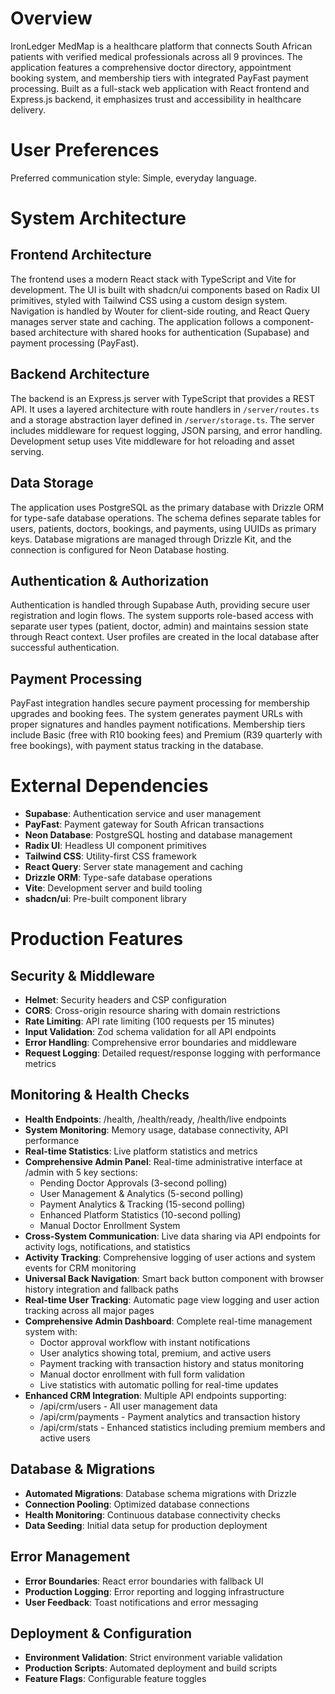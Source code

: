 # Overview

IronLedger MedMap is a healthcare platform that connects South African patients with verified medical professionals across all 9 provinces. The application features a comprehensive doctor directory, appointment booking system, and membership tiers with integrated PayFast payment processing. Built as a full-stack web application with React frontend and Express.js backend, it emphasizes trust and accessibility in healthcare delivery.

# User Preferences

Preferred communication style: Simple, everyday language.

# System Architecture

## Frontend Architecture
The frontend uses a modern React stack with TypeScript and Vite for development. The UI is built with shadcn/ui components based on Radix UI primitives, styled with Tailwind CSS using a custom design system. Navigation is handled by Wouter for client-side routing, and React Query manages server state and caching. The application follows a component-based architecture with shared hooks for authentication (Supabase) and payment processing (PayFast).

## Backend Architecture
The backend is an Express.js server with TypeScript that provides a REST API. It uses a layered architecture with route handlers in `/server/routes.ts` and a storage abstraction layer defined in `/server/storage.ts`. The server includes middleware for request logging, JSON parsing, and error handling. Development setup uses Vite middleware for hot reloading and asset serving.

## Data Storage
The application uses PostgreSQL as the primary database with Drizzle ORM for type-safe database operations. The schema defines separate tables for users, patients, doctors, bookings, and payments, using UUIDs as primary keys. Database migrations are managed through Drizzle Kit, and the connection is configured for Neon Database hosting.

## Authentication & Authorization
Authentication is handled through Supabase Auth, providing secure user registration and login flows. The system supports role-based access with separate user types (patient, doctor, admin) and maintains session state through React context. User profiles are created in the local database after successful authentication.

## Payment Processing
PayFast integration handles secure payment processing for membership upgrades and booking fees. The system generates payment URLs with proper signatures and handles payment notifications. Membership tiers include Basic (free with R10 booking fees) and Premium (R39 quarterly with free bookings), with payment status tracking in the database.

# External Dependencies

- **Supabase**: Authentication service and user management
- **PayFast**: Payment gateway for South African transactions
- **Neon Database**: PostgreSQL hosting and database management
- **Radix UI**: Headless UI component primitives
- **Tailwind CSS**: Utility-first CSS framework
- **React Query**: Server state management and caching
- **Drizzle ORM**: Type-safe database operations
- **Vite**: Development server and build tooling
- **shadcn/ui**: Pre-built component library

# Production Features

## Security & Middleware
- **Helmet**: Security headers and CSP configuration
- **CORS**: Cross-origin resource sharing with domain restrictions
- **Rate Limiting**: API rate limiting (100 requests per 15 minutes)
- **Input Validation**: Zod schema validation for all API endpoints
- **Error Handling**: Comprehensive error boundaries and middleware
- **Request Logging**: Detailed request/response logging with performance metrics

## Monitoring & Health Checks
- **Health Endpoints**: /health, /health/ready, /health/live endpoints
- **System Monitoring**: Memory usage, database connectivity, API performance
- **Real-time Statistics**: Live platform statistics and metrics
- **Comprehensive Admin Panel**: Real-time administrative interface at /admin with 5 key sections:
  - Pending Doctor Approvals (3-second polling)
  - User Management & Analytics (5-second polling) 
  - Payment Analytics & Tracking (15-second polling)
  - Enhanced Platform Statistics (10-second polling)
  - Manual Doctor Enrollment System
- **Cross-System Communication**: Live data sharing via API endpoints for activity logs, notifications, and statistics
- **Activity Tracking**: Comprehensive logging of user actions and system events for CRM monitoring
- **Universal Back Navigation**: Smart back button component with browser history integration and fallback paths
- **Real-time User Tracking**: Automatic page view logging and user action tracking across all major pages
- **Comprehensive Admin Dashboard**: Complete real-time management system with:
  - Doctor approval workflow with instant notifications
  - User analytics showing total, premium, and active users
  - Payment tracking with transaction history and status monitoring  
  - Manual doctor enrollment with full form validation
  - Live statistics with automatic polling for real-time updates
- **Enhanced CRM Integration**: Multiple API endpoints supporting:
  - /api/crm/users - All user management data
  - /api/crm/payments - Payment analytics and transaction history
  - /api/crm/stats - Enhanced statistics including premium members and active users

## Database & Migrations
- **Automated Migrations**: Database schema migrations with Drizzle
- **Connection Pooling**: Optimized database connections
- **Health Monitoring**: Continuous database connectivity checks
- **Data Seeding**: Initial data setup for production deployment

## Error Management
- **Error Boundaries**: React error boundaries with fallback UI
- **Production Logging**: Error reporting and logging infrastructure
- **User Feedback**: Toast notifications and error messaging

## Deployment & Configuration
- **Environment Validation**: Strict environment variable validation
- **Production Scripts**: Automated deployment and build scripts
- **Feature Flags**: Configurable feature toggles